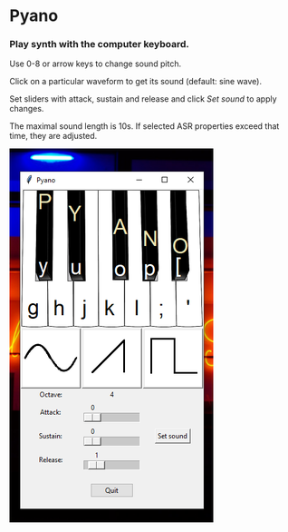 # Pyano
### Play synth with the computer keyboard.

Use 0-8 or arrow keys to change sound pitch.

Click on a particular waveform to get its sound (default: sine wave).

Set sliders with attack, sustain and release and click <i>Set sound</i> to apply changes.

The maximal sound length is 10s. If selected ASR properties exceed that time, they are adjusted.

![App GUI](https://github.com/Gruszecki/Pyano/blob/main/pyano_gui.png)
